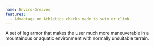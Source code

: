 ```yaml
---
name: Enviro-Greaves
features:
  - Advantage on Athletics checks made to swim or climb.
---
```

A set of leg armor that makes the user much more maneuverable in a mountainous or aquatic environment with normally unsuitable terrain.